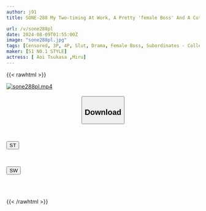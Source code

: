 ```yaml
---
author: j91
title: SONE-288 My Two-timing At Work, A Pretty 'female Boss' And A Cute 'female Subordinate', Was Discovered... They Were So Jealous That They Fought Over My Dick, And I Was Fucked All Night By These Two Women With Amazing Sex Skills Tsukasa Aoi Miru

url: /v/sone288pl
date: 2024-08-09T01:55:00Z
image: "sone288pl.jpg"
tags: [Censored, 3P, 4P, Slut, Drama, Female Boss, Subordinates - Colleagues	]
maker: [S1 NO.1 STYLE]
actress: [ Aoi Tsukasa ,Miru]
---
```



{{< rawhtml >}}

<div class="video" data-videoid="y7oBD2qQmQS1pkl">
    <a href="javascript:;">
        <img src="/v/sone288pl/sone288pl.jpg" width="WIDTH" height="HEIGHT" alt="sone288pl.mp4" loading="lazy">
    </a>
</div>

<script type="text/javascript" src="https://j91.asia/asset/on-demand-st.js"></script>

<br>
  <link rel="stylesheet" href="https://j91.asia/asset/bs5.css">
  
  <center>
  <button class="btn btn-primary" type="button" data-bs-toggle="collapse" data-bs-target=".multi-collapse" aria-expanded="false" aria-controls="multiCollapseExample1 multiCollapseExample2"><h2>Download</h2></button></center>
</p>
<div class="row">
  <div class="col">
    <div class="collapse multi-collapse" id="multiCollapseExample1">
      <div class="card card-body">
	      	      <br>
<div class="buttons">  
<p><a href="/v/sone288pl/st.html" target="_blank"><button class="btn-hover color-3"><i class="fa fa-download"></i> ST</button></a></p></div>
    </div>
  </div>
</div>
  <div class="col">
    <div class="collapse multi-collapse" id="multiCollapseExample2">
      <div class="card card-body">
	      <br>
<div class="buttons">
<p><a href="/v/sone288pl/sw.html" target="_blank"><button class="btn-hover color-2"><i class="fa fa-download"></i> SW</button></a></p></div>
<br><br>
      </div>
    </div>
  </div>
</div>

{{< /rawhtml >}}
